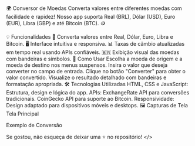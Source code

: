🌍 Conversor de Moedas
Converta valores entre diferentes moedas com facilidade e rapidez! Nosso app suporta Real (BRL), Dólar (USD), Euro (EUR), Libra (GBP) e até Bitcoin (BTC). 🪙

💡 Funcionalidades
🌟 Converta valores entre Real, Dólar, Euro, Libra e Bitcoin.
🖥️ Interface intuitiva e responsiva.
📊 Taxas de câmbio atualizadas em tempo real usando APIs confiáveis.
🇧🇷 Exibição visual das moedas com bandeiras e símbolos.
📖 Como Usar
Escolha a moeda de origem e a moeda de destino nos menus suspensos.
Insira o valor que deseja converter no campo de entrada.
Clique no botão "Converter" para obter o valor convertido.
Visualize o resultado detalhado com bandeiras e formatação apropriada.
🛠️ Tecnologias Utilizadas
HTML, CSS e JavaScript: Estrutura, design e lógica do app.
APIs:
ExchangeRate API para conversões tradicionais.
CoinGecko API para suporte ao Bitcoin.
Responsividade: Design adaptado para dispositivos móveis e desktops.
🖼️ Capturas de Tela
Tela Principal

Exemplo de Conversão

Se gostou, não esqueça de deixar uma ⭐ no repositório!
<img></>



